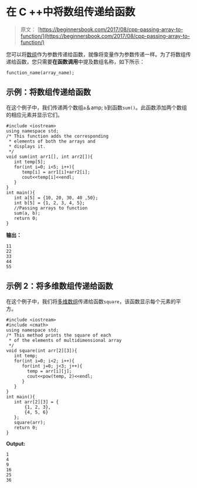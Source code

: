 # 在 C ++中将数组传递给函数

> 原文： [https://beginnersbook.com/2017/08/cpp-passing-array-to-function/](https://beginnersbook.com/2017/08/cpp-passing-array-to-function/)

您可以将[数组](https://beginnersbook.com/2017/08/cpp-arrays/)作为参数传递给函数，就像将变量作为参数传递一样。为了将数组传递给函数，您只需要**在函数调用**中提及数组名称，如下所示：

```
function_name(array_name);
```

## 示例：将数组传递给函数

在这个例子中，我们传递两个数组`a`＆amp; `b`到函数`sum()`。此函数添加两个数组的相应元素并显示它们。

```
#include <iostream>
using namespace std;
/* This function adds the corresponding
 * elements of both the arrays and
 * displays it.
 */
void sum(int arr1[], int arr2[]){
   int temp[5];
   for(int i=0; i<5; i++){
      temp[i] = arr1[i]+arr2[i];
      cout<<temp[i]<<endl;
   }
}
int main(){
   int a[5] = {10, 20, 30, 40 ,50};
   int b[5] = {1, 2, 3, 4, 5};
   //Passing arrays to function
   sum(a, b);
   return 0;
}
```

**输出：**

```
11
22
33
44
55
```

## 示例 2：将多维数组传递给函数

在这个例子中，我们将[多维数组](https://beginnersbook.com/2017/08/cpp-multidimensional-arrays/)传递给函数`square`，该函数显示每个元素的平方。

```
#include <iostream>
#include <cmath>
using namespace std;
/* This method prints the square of each
 * of the elements of multidimensional array
 */
void square(int arr[2][3]){
   int temp;
   for(int i=0; i<2; i++){
      for(int j=0; j<3; j++){
        temp = arr[i][j];
        cout<<pow(temp, 2)<<endl;
      }
   }
}
int main(){
   int arr[2][3] = { 
       {1, 2, 3},
       {4, 5, 6}
   };
   square(arr);
   return 0;
}
```

**Output:**

```
1
4
9
16
25
36

```